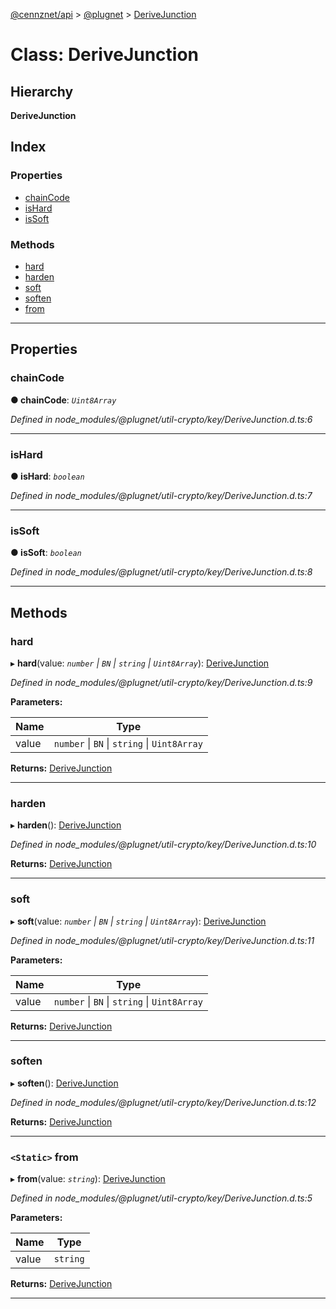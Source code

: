 [@cennznet/api](../README.md) > [@plugnet](../modules/_plugnet.md) > [DeriveJunction](../classes/_plugnet.derivejunction.md)

# Class: DeriveJunction

## Hierarchy

**DeriveJunction**

## Index

### Properties

* [chainCode](_plugnet.derivejunction.md#chaincode)
* [isHard](_plugnet.derivejunction.md#ishard)
* [isSoft](_plugnet.derivejunction.md#issoft)

### Methods

* [hard](_plugnet.derivejunction.md#hard)
* [harden](_plugnet.derivejunction.md#harden)
* [soft](_plugnet.derivejunction.md#soft)
* [soften](_plugnet.derivejunction.md#soften)
* [from](_plugnet.derivejunction.md#from)

---

## Properties

<a id="chaincode"></a>

###  chainCode

**● chainCode**: *`Uint8Array`*

*Defined in node_modules/@plugnet/util-crypto/key/DeriveJunction.d.ts:6*

___
<a id="ishard"></a>

###  isHard

**● isHard**: *`boolean`*

*Defined in node_modules/@plugnet/util-crypto/key/DeriveJunction.d.ts:7*

___
<a id="issoft"></a>

###  isSoft

**● isSoft**: *`boolean`*

*Defined in node_modules/@plugnet/util-crypto/key/DeriveJunction.d.ts:8*

___

## Methods

<a id="hard"></a>

###  hard

▸ **hard**(value: *`number` \| `BN` \| `string` \| `Uint8Array`*): [DeriveJunction](_plugnet.derivejunction.md)

*Defined in node_modules/@plugnet/util-crypto/key/DeriveJunction.d.ts:9*

**Parameters:**

| Name | Type |
| ------ | ------ |
| value | `number` \| `BN` \| `string` \| `Uint8Array` |

**Returns:** [DeriveJunction](_plugnet.derivejunction.md)

___
<a id="harden"></a>

###  harden

▸ **harden**(): [DeriveJunction](_plugnet.derivejunction.md)

*Defined in node_modules/@plugnet/util-crypto/key/DeriveJunction.d.ts:10*

**Returns:** [DeriveJunction](_plugnet.derivejunction.md)

___
<a id="soft"></a>

###  soft

▸ **soft**(value: *`number` \| `BN` \| `string` \| `Uint8Array`*): [DeriveJunction](_plugnet.derivejunction.md)

*Defined in node_modules/@plugnet/util-crypto/key/DeriveJunction.d.ts:11*

**Parameters:**

| Name | Type |
| ------ | ------ |
| value | `number` \| `BN` \| `string` \| `Uint8Array` |

**Returns:** [DeriveJunction](_plugnet.derivejunction.md)

___
<a id="soften"></a>

###  soften

▸ **soften**(): [DeriveJunction](_plugnet.derivejunction.md)

*Defined in node_modules/@plugnet/util-crypto/key/DeriveJunction.d.ts:12*

**Returns:** [DeriveJunction](_plugnet.derivejunction.md)

___
<a id="from"></a>

### `<Static>` from

▸ **from**(value: *`string`*): [DeriveJunction](_plugnet.derivejunction.md)

*Defined in node_modules/@plugnet/util-crypto/key/DeriveJunction.d.ts:5*

**Parameters:**

| Name | Type |
| ------ | ------ |
| value | `string` |

**Returns:** [DeriveJunction](_plugnet.derivejunction.md)

___

